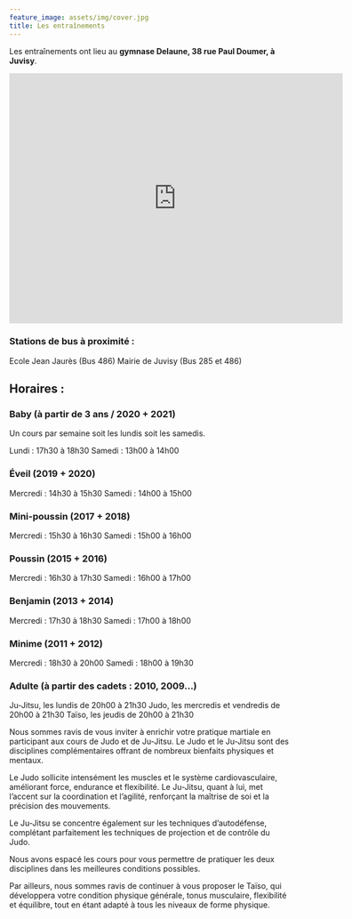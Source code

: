 ```yaml
---
feature_image: assets/img/cover.jpg
title: Les entraînements
---
```


Les entraînements ont lieu au **gymnase Delaune, 38 rue Paul Doumer, à Juvisy**.

<div style="text-align:center">
<iframe src="https://www.google.com/maps/embed?pb=!1m18!1m12!1m3!1d2633.650294157062!2d2.3655987777120586!3d48.69305037131024!2m3!1f0!2f0!3f0!3m2!1i1024!2i768!4f13.1!3m3!1m2!1s0x47e5df58efde16a9%3A0x6e354691ea4c9325!2s38%20Rue%20Paul%20Doumer%2C%2091260%20Juvisy-sur-Orge!5e0!3m2!1sen!2sfr!4v1720263131535!5m2!1sen!2sfr" width="600" height="450" style="border:0;" allowfullscreen="" loading="lazy" referrerpolicy="no-referrer-when-downgrade"></iframe>
</div>

### Stations de bus à proximité :
Ecole Jean Jaurès (Bus 486)
Mairie de Juvisy (Bus 285 et 486)

## Horaires :

### Baby (à partir de 3 ans / 2020 + 2021)
Un cours par semaine soit les lundis soit les samedis.

Lundi : 17h30 à 18h30
Samedi : 13h00 à 14h00

### Éveil (2019 + 2020)
Mercredi : 14h30 à 15h30
Samedi : 14h00 à 15h00

### Mini-poussin (2017 + 2018)
Mercredi : 15h30 à 16h30
Samedi : 15h00 à 16h00

### Poussin (2015 + 2016)
Mercredi : 16h30 à 17h30
Samedi : 16h00 à 17h00

### Benjamin (2013 + 2014)
Mercredi : 17h30 à 18h30
Samedi : 17h00 à 18h00

### Minime (2011 + 2012)
Mercredi : 18h30 à 20h00
Samedi : 18h00 à 19h30

### Adulte (à partir des cadets : 2010, 2009…)
Ju-Jitsu, les lundis de 20h00 à 21h30
Judo, les mercredis et vendredis de 20h00 à 21h30
Taïso, les jeudis de 20h00 à 21h30

Nous sommes ravis de vous inviter à enrichir votre pratique martiale en participant aux cours de Judo et de Ju-Jitsu. Le Judo et le Ju-Jitsu sont des disciplines complémentaires offrant de nombreux bienfaits physiques et mentaux.

Le Judo sollicite intensément les muscles et le système cardiovasculaire, améliorant force, endurance et flexibilité. Le Ju-Jitsu, quant à lui, met l’accent sur la coordination et l’agilité, renforçant la maîtrise de soi et la précision des mouvements.

Le Ju-Jitsu se concentre également sur les techniques d’autodéfense, complétant parfaitement les techniques de projection et de contrôle du Judo.

Nous avons espacé les cours pour vous permettre de pratiquer les deux disciplines dans les meilleures conditions possibles.

Par ailleurs, nous sommes ravis de continuer à vous proposer le Taïso, qui développera votre condition physique générale, tonus musculaire, flexibilité et équilibre, tout en étant adapté à tous les niveaux de forme physique.